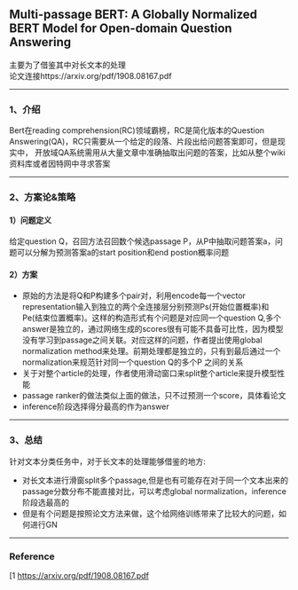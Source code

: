 ## Multi-passage BERT: A Globally Normalized BERT Model for Open-domain Question Answering  
主要为了借鉴其中对长文本的处理  
论文连接https://arxiv.org/pdf/1908.08167.pdf  

-----

### 1、介绍  
Bert在reading comprehension(RC)领域霸榜，RC是简化版本的Question Answering(QA)，RC只需要从一个给定的段落、片段出给问题答案即可，但是现实中，
开放域QA系统需用从大量文章中准确抽取出问题的答案，比如从整个wiki资料库或者因特网中寻求答案    

------

### 2、方案论&策略  
#### 1）问题定义  
给定question Q，召回方法召回数个候选passage P，从P中抽取问题答案a，问题可以分解为预测答案a的start position和end postion概率问题  

#### 2）方案  
- 原始的方法是将Q和P构建多个pair对，利用encode每一个vector representation输入到独立的两个全连接层分别预测Ps(开始位置概率)和Pe(结束位置概率)。这样的构造形式有个问题是对应同一个question Q,多个answer是独立的，通过网络生成的scores很有可能不具备可比性，因为模型没有学习到passage之间关联。对应这样的问题，作者提出使用global normalization method来处理。前期处理都是独立的，只有到最后通过一个normalization来规范针对同一个question Q的多个P
之间的关系  
- 关于对整个article的处理，作者使用滑动窗口来split整个article来提升模型性能    
- passage ranker的做法类似上面的做法，只不过预测一个score，具体看论文   
- inference阶段选择得分最高的作为answer  


----

### 3、总结    
针对文本分类任务中，对于长文本的处理能够借鉴的地方:  
- 对长文本进行滑窗split多个passage,但是也有可能存在对于同一个文本出来的passage分数分布不能直接对比，可以考虑global normalization，inference阶段选最高的  
- 但是有个问题是按照论文方法来做，这个给网络训练带来了比较大的问题，如何进行GN    


-----

### Reference  
[1 https://arxiv.org/pdf/1908.08167.pdf   




